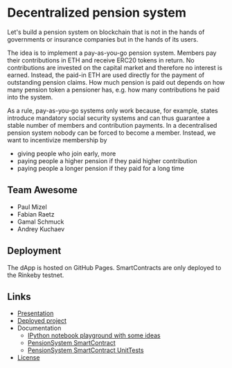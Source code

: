 Decentralized pension system
============================

Let's build a pension system on blockchain that is not in the hands of
governments or insurance companies but in the hands of its users.

The idea is to implement a pay-as-you-go pension system.  Members
pay their contributions in ETH and receive ERC20 tokens
in return.  No contributions
are invested on the capital market and therefore no interest is earned.
Instead, the paid-in ETH are used directly for the payment of outstanding
pension claims. How much pension is paid out depends on how many pension
token a pensioner has, e.g. how many contributions he paid into the system.

As a rule, pay-as-you-go systems only work because, for example, states
introduce mandatory social security systems and can thus guarantee a stable
number of members and contribution payments. In a decentralised pension
system nobody can be forced to become a member. Instead, we want to incentivize
membership by

- giving people who join early, more
- paying people a higher pension if they paid higher contribution
- paying people a longer pension if they paid for a long time

## Team Awesome

- Paul Mizel
- Fabian Raetz
- Gamal Schmuck
- Andrey Kuchaev

## Deployment

The dApp is hosted on GitHub Pages. SmartContracts are 
only deployed to the Rinkeby testnet.

## Links

- [Presentation](https://github.com/AsureFoundation/ETHBerlin/blob/master/Decentralized%20Pension%20System.pdf)
- [Deployed project](https://ethberlin.asure.io)
- Documentation
   * [IPython notebook playground with some ideas](https://github.com/AsureFoundation/ETHBerlin/blob/master/math.ipynb)
   * [PensionSystem SmartContract](https://github.com/AsureFoundation/ETHBerlin/blob/master/contracts/DecentralizedPension.sol)
   * [PensionSystem SmartContract UnitTests](https://github.com/AsureFoundation/ETHBerlin/blob/master/test/DecentralizedPension.js)
- [License](https://github.com/AsureFoundation/ETHBerlin/blob/master/LICENSE)